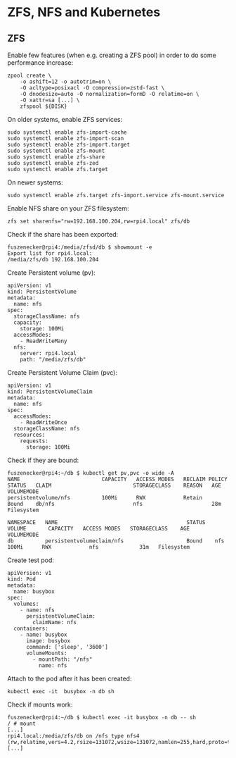 # ZFS, NFS and Kubernetes

## ZFS

Enable few features (when e.g. creating a ZFS pool) in order to do some performance increase:

```
zpool create \
    -o ashift=12 -o autotrim=on \
    -O acltype=posixacl -O compression=zstd-fast \
    -O dnodesize=auto -O normalization=formD -O relatime=on \
    -O xattr=sa [...] \
    zfspool ${DISK}
```

On older systems, enable ZFS services:

```
sudo systemctl enable zfs-import-cache
sudo systemctl enable zfs-import-scan
sudo systemctl enable zfs-import.target
sudo systemctl enable zfs-mount
sudo systemctl enable zfs-share
sudo systemctl enable zfs-zed
sudo systemctl enable zfs.target
```

On newer systems:

```
sudo systemctl enable zfs.target zfs-import.service zfs-mount.service
```

Enable NFS share on your ZFS filesystem:

```
zfs set sharenfs="rw=192.168.100.204,rw=rpi4.local" zfs/db
```

Check if the share has been exported:

```
fuszenecker@rpi4:/media/zfsd/db $ showmount -e
Export list for rpi4.local:
/media/zfs/db 192.168.100.204
```

Create Persistent volume (pv):

```
apiVersion: v1
kind: PersistentVolume
metadata:
  name: nfs
spec:
  storageClassName: nfs
  capacity:
    storage: 100Mi
  accessModes:
    - ReadWriteMany
  nfs:
    server: rpi4.local
    path: "/media/zfs/db"
```

Create Persistent Volume Claim (pvc):

```
apiVersion: v1
kind: PersistentVolumeClaim
metadata:
  name: nfs
spec:
  accessModes:
    - ReadWriteOnce
  storageClassName: nfs
  resources:
    requests:
      storage: 100Mi
```

Check if they are bound:

```
fuszenecker@rpi4:~/db $ kubectl get pv,pvc -o wide -A
NAME                          CAPACITY   ACCESS MODES   RECLAIM POLICY   STATUS   CLAIM                          STORAGECLASS    REASON   AGE   VOLUMEMODE
persistentvolume/nfs          100Mi      RWX            Retain           Bound    db/nfs                         nfs                      28m   Filesystem

NAMESPACE   NAME                                         STATUS   VOLUME       CAPACITY   ACCESS MODES   STORAGECLASS    AGE   VOLUMEMODE
db          persistentvolumeclaim/nfs                    Bound    nfs          100Mi      RWX            nfs             31m   Filesystem
```

Create test pod:

```
apiVersion: v1
kind: Pod
metadata:
  name: busybox
spec:
  volumes:
    - name: nfs
      persistentVolumeClaim:
        claimName: nfs
  containers:
    - name: busybox
      image: busybox
      command: ['sleep', '3600']
      volumeMounts:
        - mountPath: "/nfs"
          name: nfs
```

Attach to the pod after it has been created:

```
kubectl exec -it  busybox -n db sh
```

Check if mounts work:

```
fuszenecker@rpi4:~/db $ kubectl exec -it busybox -n db -- sh
/ # mount
[...]
rpi4.local:/media/zfs/db on /nfs type nfs4 (rw,relatime,vers=4.2,rsize=131072,wsize=131072,namlen=255,hard,proto=tcp,timeo=600,retrans=2,sec=sys,clientaddr=192.168.100.204,local_lock=none,addr=192.168.100.204)
[...]
```
